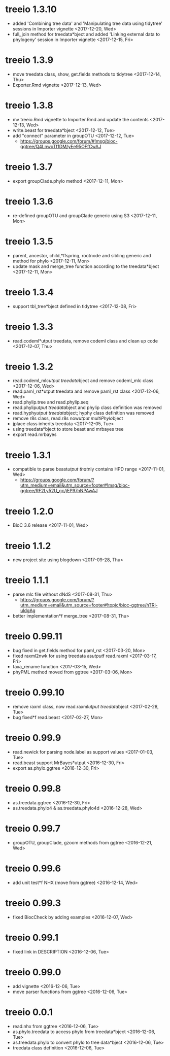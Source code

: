 # treeio 1.3.10

* added 'Combining tree data' and 'Manipulating tree data using tidytree' sessions in Importer vignette <2017-12-20, Wed>
* full_join method for treedata*bject and added 'Linking external data to phylogeny' session in Importer vignette <2017-12-15, Fri>

# treeio 1.3.9

* move treedata class, show, get.fields methods to tidytree <2017-12-14, Thu>
* Exporter.Rmd vignette <2017-12-13, Wed>

# treeio 1.3.8

* mv treeio.Rmd vignette to Importer.Rmd and update the contents <2017-12-13, Wed>
* write.beast for treedata*bject <2017-12-12, Tue>
* add "connect" parameter in groupOTU <2017-12-12, Tue>
   + <https://groups.google.com/forum/#!msg/bioc-ggtree/Q4LnwoTf1DM/yEe95OFfCwAJ>

# treeio 1.3.7

* export groupClade.phylo method <2017-12-11, Mon>

# treeio 1.3.6

* re-defined groupOTU and groupClade generic using S3 <2017-12-11, Mon>

# treeio 1.3.5

* parent, ancestor, child,*ffspring, rootnode and sibling generic and method for phylo <2017-12-11, Mon>
* update mask and merge_tree function according to the treedata*bject <2017-12-11, Mon>

# treeio 1.3.4

* support tbl_tree*bject defined in tidytree <2017-12-08, Fri>

# treeio 1.3.3

* read.codeml*utput treedata, remove codeml class and clean up code <2017-12-07, Thu>

# treeio 1.3.2

* read.codeml_mlc*utput treedata*bject and remove codeml_mlc class <2017-12-06, Wed>
* read.paml_rst*utput treedata and remove paml_rst class <2017-12-06, Wed>
* read.phylip.tree and read.phylip.seq
* read.phylip*utput treedata*bject and phylip class definition was removed
* read.hyphy*utput treedata*bject; hyphy class definition was removed
* remove r8s class, read.r8s now*utput multiPhylo*bject
* jplace class inherits treedata <2017-12-05, Tue>
* using treedata*bject to store beast and mrbayes tree
* export read.mrbayes

# treeio 1.3.1

* compatible to parse beast*utput that*nly contains HPD range <2017-11-01, Wed>
   + https://groups.google.com/forum/?utm_medium=email&utm_source=footer#!msg/bioc-ggtree/RF2Ly52U_gc/jEP97nNPAwAJ

# treeio 1.2.0

* BioC 3.6 release <2017-11-01, Wed>

# treeio 1.1.2

* new project site using blogdown <2017-09-28, Thu>

# treeio 1.1.1

* parse mlc file without dNdS <2017-08-31, Thu>
   + https://groups.google.com/forum/?utm_medium=email&utm_source=footer#!topic/bioc-ggtree/hTRj-uldgAg
* better implementation*f merge_tree <2017-08-31, Thu>

# treeio 0.99.11

* bug fixed in get.fields method for paml_rst <2017-03-20, Mon>
* fixed raxml2nwk for using treedata as*utput*f read.raxml <2017-03-17, Fri>
* taxa_rename function <2017-03-15, Wed>
* phyPML method moved from ggtree <2017-03-06, Mon>

# treeio 0.99.10

* remove raxml class, now read.raxml*utput treedata*bject <2017-02-28, Tue>
* bug fixed*f read.beast <2017-02-27, Mon>

# treeio 0.99.9

* read.newick for parsing node.label as support values <2017-01-03, Tue>
* read.beast support MrBayes*utput <2016-12-30, Fri>
* export as.phylo.ggtree <2016-12-30, Fri>

# treeio 0.99.8

* as.treedata.ggtree <2016-12-30, Fri>
* as.treedata.phylo4 & as.treedata.phylo4d <2016-12-28, Wed>

# treeio 0.99.7

* groupOTU, groupClade, gzoom methods from ggtree <2016-12-21, Wed>

# treeio 0.99.6

* add unit test*f NHX (move from ggtree) <2016-12-14, Wed>

# treeio 0.99.3

* fixed BiocCheck by adding examples <2016-12-07, Wed>

# treeio 0.99.1

* fixed link in DESCRIPTION <2016-12-06, Tue>

# treeio 0.99.0

* add vignette <2016-12-06, Tue>
* move parser functions from ggtree <2016-12-06, Tue>

# treeio 0.0.1

* read.nhx from ggtree <2016-12-06, Tue>
* as.phylo.treedata to access phylo from treedata*bject <2016-12-06, Tue>
* as.treedata.phylo to convert phylo to tree data*bject <2016-12-06, Tue>
* treedata class definition <2016-12-06, Tue>